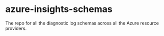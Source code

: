 # azure-insights-schemas

The repo for all the diagnostic log schemas across all the Azure resource providers.
